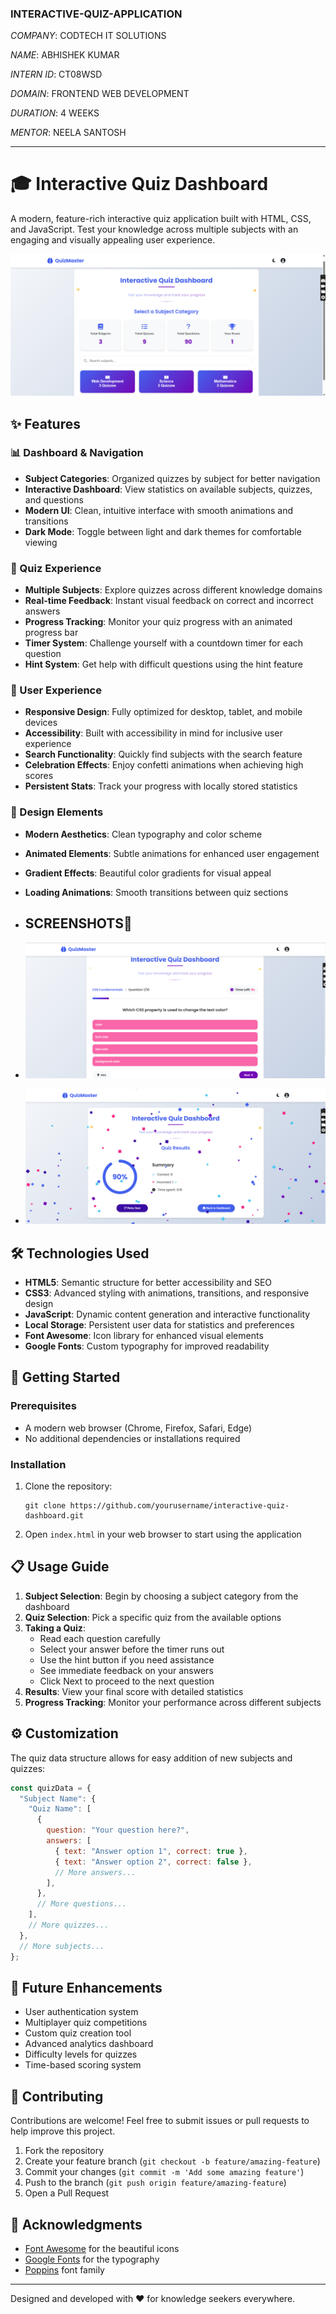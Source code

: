 ### INTERACTIVE-QUIZ-APPLICATION

*COMPANY*: CODTECH IT SOLUTIONS

*NAME*: ABHISHEK KUMAR

*INTERN ID*: CT08WSD

*DOMAIN*: FRONTEND WEB DEVELOPMENT

*DURATION*: 4 WEEKS 

*MENTOR*: NEELA SANTOSH

***********************************************************************************************************************************************



# 🎓 Interactive Quiz Dashboard

A modern, feature-rich interactive quiz application built with HTML, CSS, and JavaScript. Test your knowledge across multiple subjects with an engaging and visually appealing user experience.

![Interactive Quiz Dashboard](https://github.com/dabhigithub/INTERACTIVE_QUIZ_APPLICATION/blob/4ef36fc6fe67ec78fa7a039be2145366f880dc94/SCREENSHORTS/DASHBOARD.png)

## ✨ Features

### 📊 Dashboard & Navigation
- **Subject Categories**: Organized quizzes by subject for better navigation
- **Interactive Dashboard**: View statistics on available subjects, quizzes, and questions
- **Modern UI**: Clean, intuitive interface with smooth animations and transitions
- **Dark Mode**: Toggle between light and dark themes for comfortable viewing

### 🧠 Quiz Experience
- **Multiple Subjects**: Explore quizzes across different knowledge domains
- **Real-time Feedback**: Instant visual feedback on correct and incorrect answers
- **Progress Tracking**: Monitor your quiz progress with an animated progress bar
- **Timer System**: Challenge yourself with a countdown timer for each question
- **Hint System**: Get help with difficult questions using the hint feature

### 📱 User Experience
- **Responsive Design**: Fully optimized for desktop, tablet, and mobile devices
- **Accessibility**: Built with accessibility in mind for inclusive user experience
- **Search Functionality**: Quickly find subjects with the search feature
- **Celebration Effects**: Enjoy confetti animations when achieving high scores
- **Persistent Stats**: Track your progress with locally stored statistics

### 🎨 Design Elements
- **Modern Aesthetics**: Clean typography and color scheme
- **Animated Elements**: Subtle animations for enhanced user engagement
- **Gradient Effects**: Beautiful color gradients for visual appeal
- **Loading Animations**: Smooth transitions between quiz sections

- ## SCREENSHOTS📸
- ![quiz section](https://github.com/dabhigithub/INTERACTIVE_QUIZ_APPLICATION/blob/4ef36fc6fe67ec78fa7a039be2145366f880dc94/SCREENSHORTS/QUIZ.png)

- ![Result section](https://github.com/dabhigithub/INTERACTIVE_QUIZ_APPLICATION/blob/4ef36fc6fe67ec78fa7a039be2145366f880dc94/SCREENSHORTS/RESULT.png)

## 🛠️ Technologies Used

- **HTML5**: Semantic structure for better accessibility and SEO
- **CSS3**: Advanced styling with animations, transitions, and responsive design
- **JavaScript**: Dynamic content generation and interactive functionality
- **Local Storage**: Persistent user data for statistics and preferences
- **Font Awesome**: Icon library for enhanced visual elements
- **Google Fonts**: Custom typography for improved readability

## 🚀 Getting Started

### Prerequisites
- A modern web browser (Chrome, Firefox, Safari, Edge)
- No additional dependencies or installations required

### Installation
1. Clone the repository:
   ```
   git clone https://github.com/yourusername/interactive-quiz-dashboard.git
   ```
2. Open `index.html` in your web browser to start using the application

## 📋 Usage Guide

1. **Subject Selection**: Begin by choosing a subject category from the dashboard
2. **Quiz Selection**: Pick a specific quiz from the available options
3. **Taking a Quiz**:
   - Read each question carefully
   - Select your answer before the timer runs out
   - Use the hint button if you need assistance
   - See immediate feedback on your answers
   - Click Next to proceed to the next question
4. **Results**: View your final score with detailed statistics
5. **Progress Tracking**: Monitor your performance across different subjects

## ⚙️ Customization

The quiz data structure allows for easy addition of new subjects and quizzes:

```javascript
const quizData = {
  "Subject Name": {
    "Quiz Name": [
      {
        question: "Your question here?",
        answers: [
          { text: "Answer option 1", correct: true },
          { text: "Answer option 2", correct: false },
          // More answers...
        ],
      },
      // More questions...
    ],
    // More quizzes...
  },
  // More subjects...
};
```

## 🧪 Future Enhancements

- User authentication system
- Multiplayer quiz competitions
- Custom quiz creation tool
- Advanced analytics dashboard
- Difficulty levels for quizzes
- Time-based scoring system

## 🤝 Contributing

Contributions are welcome! Feel free to submit issues or pull requests to help improve this project.

1. Fork the repository
2. Create your feature branch (`git checkout -b feature/amazing-feature`)
3. Commit your changes (`git commit -m 'Add some amazing feature'`)
4. Push to the branch (`git push origin feature/amazing-feature`)
5. Open a Pull Request



## 🙏 Acknowledgments

- [Font Awesome](https://fontawesome.com/) for the beautiful icons
- [Google Fonts](https://fonts.google.com/) for the typography
- [Poppins](https://fonts.google.com/specimen/Poppins) font family

---

Designed and developed with ❤️ for knowledge seekers everywhere.

